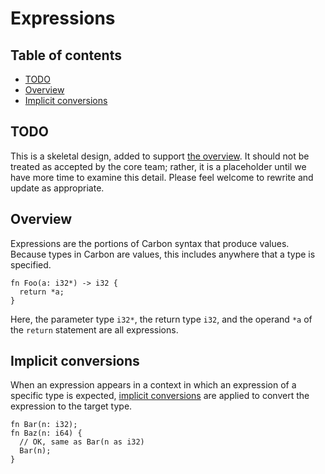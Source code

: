 # Expressions

<!--
Part of the Carbon Language project, under the Apache License v2.0 with LLVM
Exceptions. See /LICENSE for license information.
SPDX-License-Identifier: Apache-2.0 WITH LLVM-exception
-->

<!-- toc -->

## Table of contents

-   [TODO](#todo)
-   [Overview](#overview)
-   [Implicit conversions](#implicit-conversions)

<!-- tocstop -->

## TODO

This is a skeletal design, added to support [the overview](../README.md). It
should not be treated as accepted by the core team; rather, it is a placeholder
until we have more time to examine this detail. Please feel welcome to rewrite
and update as appropriate.

## Overview

Expressions are the portions of Carbon syntax that produce values. Because types
in Carbon are values, this includes anywhere that a type is specified.

```
fn Foo(a: i32*) -> i32 {
  return *a;
}
```

Here, the parameter type `i32*`, the return type `i32`, and the operand `*a` of
the `return` statement are all expressions.

## Implicit conversions

When an expression appears in a context in which an expression of a specific
type is expected, [implicit conversions](implicit_conversions.md) are applied to
convert the expression to the target type.

```
fn Bar(n: i32);
fn Baz(n: i64) {
  // OK, same as Bar(n as i32)
  Bar(n);
}
```
